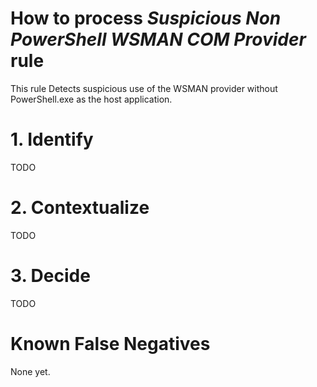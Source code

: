 # How to process *Suspicious Non PowerShell WSMAN COM Provider* rule
This rule Detects suspicious use of the WSMAN provider without PowerShell.exe as the host application.

# 1. Identify
TODO

# 2. Contextualize
TODO

# 3. Decide
TODO

# Known False Negatives
None yet.
